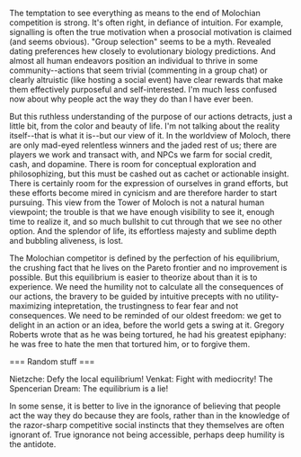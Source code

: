 The temptation to see everything as means to the end of Molochian competition is strong. It's often right, in defiance of intuition. For example, signalling is often the true motivation when a prosocial motivation is claimed (and seems obvious). "Group selection" seems to be a myth. Revealed dating preferences hew closely to evolutionary biology predictions. And almost all human endeavors position an individual to thrive in some community--actions that seem trivial (commenting in a group chat) or clearly altruistic (like hosting a social event) have clear rewards that make them effectively purposeful and self-interested. I'm much less confused now about why people act the way they do than I have ever been.

But this ruthless understanding of the purpose of our actions detracts, just a little bit, from the color and beauty of life. I'm not talking about the reality itself--that is what it is--but our view of it. In the worldview of Moloch, there are only mad-eyed relentless winners and the jaded rest of us; there are players we work and transact with, and NPCs we farm for social credit, cash, and dopamine. There is room for conceptual exploration and philosophizing, but this must be cashed out as cachet or actionable insight. There is certainly room for the expression of ourselves in grand efforts, but these efforts become mired in cynicism and are therefore harder to start pursuing. This view from the Tower of Moloch is not a natural human viewpoint; the trouble is that we have enough visibility to see it, enough time to realize it, and so much bullshit to cut through that we see no other option. And the splendor of life, its effortless majesty and sublime depth and bubbling aliveness, is lost.

The Molochian competitor is defined by the perfection of his equilibrium, the crushing fact that he lives on the Pareto frontier and no improvement is possible. But this equilibrium is easier to theorize about than it is to experience. We need the humility not to calculate all the consequences of our actions, the bravery to be guided by intuitive precepts with no utility-maximizing intepretation, the trustingness to fear fear and not consequences. We need to be reminded of our oldest freedom: we get to delight in an action or an idea, before the world gets a swing at it. Gregory Roberts wrote that as he was being tortured, he had his greatest epiphany: he was free to hate the men that tortured him, or to forgive them.

=== Random stuff ===

Nietzche: Defy the local equilibrium!
Venkat: Fight with mediocrity!
The Spencerian Dream: The equilibrium is a lie!

In some sense, it is better to live in the ignorance of believing that people act the way they do because they are fools, rather than in the knowledge of the razor-sharp competitive social instincts that they themselves are often ignorant of. True ignorance not being accessible, perhaps deep humility is the antidote.
